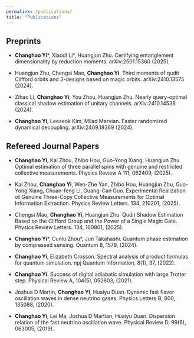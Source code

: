 ```yaml
---
permalink: /publications/
title: "Publications"
---
```



## Preprints
- **Changhao Yi**\*, Xiaodi Li\*, Huangjun Zhu. Certifying entanglement dimensionality by reduction moments. arXiv:2501.15360
(2025).

- Huangjun Zhu, Chengsi Mao, **Changhao Yi**. Third moments of qudit Clifford orbits and 3-designs based on magic orbits. arXiv:2410.13575
(2024).

- Zihao Li, **Changhao Yi**, You Zhou, Huangjun Zhu. Nearly query-optimal classical shadow estimation of unitary channels. arXiv:2410.14538 (2024).

- **Changhao Yi**, Leeseok Kim, Milad Marvian. Faster randomized dynamical decoupling. arXiv:2409.18369 (2024).



## Refereed Journal Papers

- **Changhao Yi**, Kai Zhou, Zhibo Hou, Guo-Yong Xiang, Huangjun Zhu. Optimal estimation of three parallel spins with genuine and restricted
collective measurements. Physics Review A 111, 062409, (2025).

- Kai Zhou, **Changhao Yi**, Wen-Zhe Yan, Zhibo Hou, Huangjun Zhu, Guo-Yong Xiang, Chuan-feng Li, Guang-Can Guo. Experimental Realization of Genuine Three-Copy Collective Measurements for Optimal Information Extraction. Physics Review Letters. 134, 210201, (2025).

- Chengsi Mao, **Changhao Yi**, Huangjun Zhu. Qudit Shadow Estimation Based on the Clifford Group and the Power of a Single Magic Gate. Physics Review Letters. 134, 160801, 
(2025).

- **Changhao Yi**\*, Cunlu Zhou\*, Jun Takahashi. Quantum phase estimation by compressed sensing. Quantum 8, 1579, (2024).

- **Changhao Yi**, Elizabeth Crosson. Spectral analysis of product formulas for quantum simulation. npj Quantum Information,
8(1), 37, (2022).

- **Changhao Yi**. Success of digital adiabatic simulation with large Trotter step. Physical Review A, 104(5), 052603,
(2021).

- Joshua D Martin, **Changhao Yi**, Huaiyu Duan. Dynamic fast flavor oscillation waves in dense neutrino gases. Physics Letters
B, 800, 135088, (2020).

- **Changhao Yi**, Lei Ma, Joshua D Martian, Huaiyu Duan. Dispersion relation of the fast neutrino oscillation wave. Physical Review
D, 99(6), 063005, (2019).
